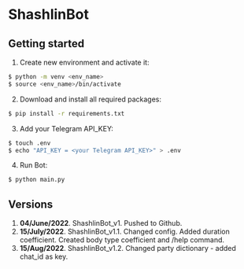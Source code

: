# ShashlinBot

## Getting started

1. Create new environment and activate it:
```bash
$ python -m venv <env_name>
$ source <env_name>/bin/activate
```
2. Download and install all required packages:
```bash
$ pip install -r requirements.txt
```
3. Add your Telegram API_KEY:
```bash
$ touch .env
$ echo "API_KEY = <your Telegram API_KEY>" > .env
```
4. Run Bot:
```bash
$ python main.py
```

## Versions

1. **04/June/2022**. ShashlinBot_v1. Pushed to Github.
2. **15/July/2022**. ShashlinBot_v1.1. Changed config. Added duration coefficient. Created body type coefficient and /help command.
3. **15/Aug/2022**. ShashlinBot_v1.2. Changed party dictionary - added chat_id as key.